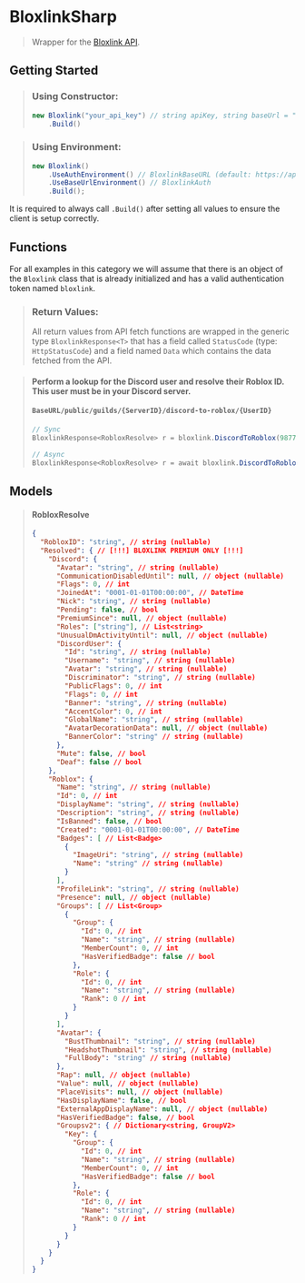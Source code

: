 ﻿# BloxlinkSharp
> Wrapper for the [Bloxlink API](https://www.blox.link/dashboard/user/developer).

## Getting Started
> ### Using Constructor:
> ```csharp
> new Bloxlink("your_api_key") // string apiKey, string baseUrl = "https://api.blox.link/v4/"
>     .Build()
> ```

> ### Using Environment:
> ```csharp
> new Bloxlink()
>     .UseAuthEnvironment() // BloxlinkBaseURL (default: https://api.blox.link/v4/)
>     .UseBaseUrlEnvironment() // BloxlinkAuth
>     .Build();
> ```

It is required to always call `.Build()` after setting all values to ensure the client is setup correctly.

## Functions
For all examples in this category we will assume that there is an object of the `Bloxlink` class that
is already initialized and has a valid authentication token named `bloxlink`.

> ### Return Values:
> All return values from API fetch functions are wrapped in the generic type `BloxlinkResponse<T>`
> that has a field called `StatusCode` (type: `HttpStatusCode`) and a field named `Data` which contains the
> data fetched from the API.

> #### Perform a lookup for the Discord user and resolve their Roblox ID. This user must be in your Discord server.
> #### `BaseURL/public/guilds/{ServerID}/discord-to-roblox/{UserID}`
> ```csharp
> // Sync
> BloxlinkResponse<RobloxResolve> r = bloxlink.DiscordToRoblox(987798554972143728, 333991360199917568).Result;
> 
> // Async
> BloxlinkResponse<RobloxResolve> r = await bloxlink.DiscordToRoblox(987798554972143728, 333991360199917568);
> ```

## Models
> #### RobloxResolve
> ```json
> {
>   "RobloxID": "string", // string (nullable)
>   "Resolved": { // [!!!] BLOXLINK PREMIUM ONLY [!!!]
>     "Discord": {
>       "Avatar": "string", // string (nullable)
>       "CommunicationDisabledUntil": null, // object (nullable)
>       "Flags": 0, // int
>       "JoinedAt": "0001-01-01T00:00:00", // DateTime
>       "Nick": "string", // string (nullable)
>       "Pending": false, // bool
>       "PremiumSince": null, // object (nullable)
>       "Roles": ["string"], // List<string>
>       "UnusualDmActivityUntil": null, // object (nullable)
>       "DiscordUser": {
>         "Id": "string", // string (nullable)
>         "Username": "string", // string (nullable)
>         "Avatar": "string", // string (nullable)
>         "Discriminator": "string", // string (nullable)
>         "PublicFlags": 0, // int
>         "Flags": 0, // int
>         "Banner": "string", // string (nullable)
>         "AccentColor": 0, // int
>         "GlobalName": "string", // string (nullable)
>         "AvatarDecorationData": null, // object (nullable)
>         "BannerColor": "string" // string (nullable)
>       },
>       "Mute": false, // bool
>       "Deaf": false // bool
>     },
>     "Roblox": {
>       "Name": "string", // string (nullable)
>       "Id": 0, // int
>       "DisplayName": "string", // string (nullable)
>       "Description": "string", // string (nullable)
>       "IsBanned": false, // bool
>       "Created": "0001-01-01T00:00:00", // DateTime
>       "Badges": [ // List<Badge>
>         {
>           "ImageUri": "string", // string (nullable)
>           "Name": "string" // string (nullable)
>         }
>       ],
>       "ProfileLink": "string", // string (nullable)
>       "Presence": null, // object (nullable)
>       "Groups": [ // List<Group>
>         {
>           "Group": {
>             "Id": 0, // int
>             "Name": "string", // string (nullable)
>             "MemberCount": 0, // int
>             "HasVerifiedBadge": false // bool
>           },
>           "Role": {
>             "Id": 0, // int
>             "Name": "string", // string (nullable)
>             "Rank": 0 // int
>           }
>         }
>       ],
>       "Avatar": {
>         "BustThumbnail": "string", // string (nullable)
>         "HeadshotThumbnail": "string", // string (nullable)
>         "FullBody": "string" // string (nullable)
>       },
>       "Rap": null, // object (nullable)
>       "Value": null, // object (nullable)
>       "PlaceVisits": null, // object (nullable)
>       "HasDisplayName": false, // bool
>       "ExternalAppDisplayName": null, // object (nullable)
>       "HasVerifiedBadge": false, // bool
>       "Groupsv2": { // Dictionary<string, GroupV2>
>         "Key": {
>           "Group": {
>             "Id": 0, // int
>             "Name": "string", // string (nullable)
>             "MemberCount": 0, // int
>             "HasVerifiedBadge": false // bool
>           },
>           "Role": {
>             "Id": 0, // int
>             "Name": "string", // string (nullable)
>             "Rank": 0 // int
>           }
>         }
>       }
>     }
>   }
> }
> ```